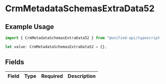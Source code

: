 # CrmMetadataSchemasExtraData52

## Example Usage

```typescript
import { CrmMetadataSchemasExtraData52 } from "@unified-api/typescript-sdk/sdk/models/shared";

let value: CrmMetadataSchemasExtraData52 = {};
```

## Fields

| Field       | Type        | Required    | Description |
| ----------- | ----------- | ----------- | ----------- |